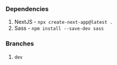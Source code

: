 ### Dependencies

1. NextJS - `npx create-next-app@latest .`
1. Sass - `npm install --save-dev sass`

### Branches

1. `dev`
